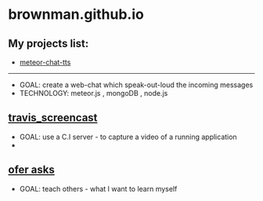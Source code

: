 brownman.github.io
==================

My projects list:
----

- [meteor-chat-tts](https://github.com/brownman/meteor-chat-tts) 
-----
- GOAL: create a web-chat which speak-out-loud the incoming messages
- TECHNOLOGY: meteor.js , mongoDB , node.js
 

[travis_screencast](https://github.com/brownman/travis_screencast)
-------
- GOAL: use a C.I server - to capture a video of a running application
- 


[ofer asks](https://github.com/brownman/ofer_asks)
-----
- GOAL: teach others - what I want to learn myself
